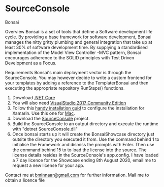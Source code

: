 # SourceConsole
Bonsai

Overview
Bonsai is a set of tools that define a Software development life cycle.
By providing a base framework for software development, Bonsai manages the nitty gritty plumbing and general integration that take up at least 30% of software development time.
By supplying a standardised implementation of the Model View Controller -MVC pattern, Bonsai encourages adherence to the SOLID principles with Test Driven Development as a Focus. 

Requirements
Bonsai's main deployment vector is through the SourceConsole.
You may however decide to write a custom frontend for your templates by adding a reference to the TemplaterBonsai and then executing the appropriate repository RunSteps() functions.

1. Download [.NET Core](https://www.microsoft.com/net/download)
2. You will also need [VisualStudio 2017 Community Edition](https://www.visualstudio.com/downloads/)
3. Follow this [handy installation guid](https://docs.microsoft.com/en-us/xamarin/cross-platform/get-started/installation/windows) to configure the installation for Xamarin. Use this one for [Mac](https://docs.microsoft.com/en-us/visualstudio/mac/installation).
4. Download the [SourceConsole](https://github.com/BiancaMinnaar/SourceConsole) project.
5. Build the SourceConsole to an output directory and execute the runtime with "dotnet SourceConsole.dll"
6. Once bonsai starts up it will create the BonsaiShowcase directory just outsite the directory you executed it from.
Use the command behind 1 to initialise the Framework and dismiss the prompts with Enter.
Then use the command behind 15 to to load the license into the source. The license details resides in the SourceConsole's app.config.
I have loaded a 7 day licence for the Showcase ending 8th August 2020, email me to request a new license for your app.

Contact me at bminnaar@gmail.com for further information.
Mail me to obtain a licence file
